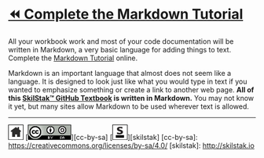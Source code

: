 # [⏪ Complete the Markdown Tutorial](/README.md)

All your workbook work and most of your code documentation will be
written in Markdown, a very basic language for adding things to text.
Complete the [Markdown Tutorial](http://www.markdowntutorial.com) online.

Markdown is an important language that almost does not seem like
a language. It is designed to look just like what you would type in
text if you wanted to emphasize something or create a link to another
web page. **All of this [SkilStak™ GitHub Textbook][t] is written in
Markdown.** You may not know it yet, but many sites allow Markdown to
be used wherever text is allowed.

[t]: https://blog.skilstak.io/github-as-text-book-and-work-book-828ffada9542#.hz2t38o93

---
[![home](/assets/home-bw.png)](/README.md)
[![cc-by-sa](/assets/cc-by-sa.png)][cc-by-sa]
[![skilstak](/assets/skilstak-logo-bw.png)][skilstak]
[cc-by-sa]: https://creativecommons.org/licenses/by-sa/4.0/
[skilstak]: http://skilstak.io

